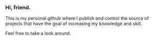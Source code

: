 ### Hi, friend.

This is my personal github where I publish and control the source of projects that have the goal of increasing my knowledge and skill.

Feel free to take a look around.
